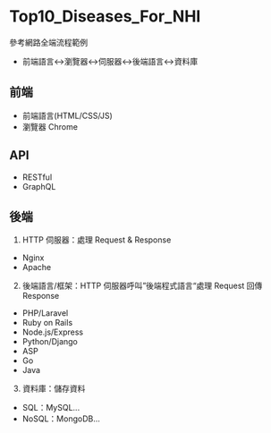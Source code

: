 # Top10_Diseases_For_NHI

參考網路全端流程範例
+ 前端語言<->瀏覽器<->伺服器<->後端語言<->資料庫

## 前端
+ 前端語言(HTML/CSS/JS)
+ 瀏覽器 Chrome

## API
+ RESTful
+ GraphQL

## 後端
1. HTTP 伺服器：處理 Request & Response
+ Nginx
+ Apache
2. 後端語言/框架：HTTP 伺服器呼叫”後端程式語言“處理 Request 回傳 Response
+ PHP/Laravel
+ Ruby on Rails
+ Node.js/Express
+ Python/Django
+ ASP
+ Go
+ Java
3.  資料庫：儲存資料
+ SQL：MySQL...
+ NoSQL：MongoDB...
